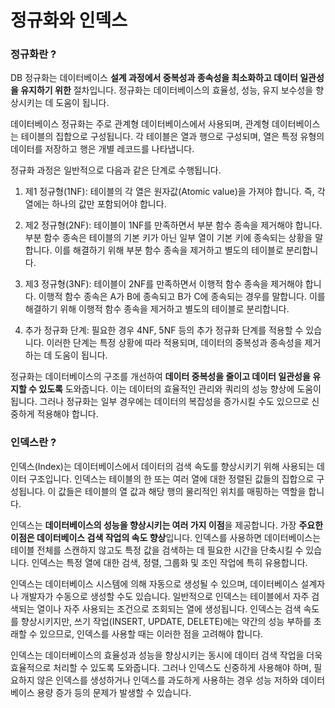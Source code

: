 # 정규화와 인덱스

### 정규화란 ?

DB 정규화는 데이터베이스 **설계 과정에서 중복성과 종속성을 최소화하고 데이터 일관성을 유지하기 위한** 절차입니다. 정규화는 데이터베이스의 효율성, 성능, 유지 보수성을 향상시키는 데 도움이 됩니다.

데이터베이스 정규화는 주로 관계형 데이터베이스에서 사용되며, 관계형 데이터베이스는 테이블의 집합으로 구성됩니다. 각 테이블은 열과 행으로 구성되며, 열은 특정 유형의 데이터를 저장하고 행은 개별 레코드를 나타냅니다.

정규화 과정은 일반적으로 다음과 같은 단계로 수행됩니다.

1. 제1 정규형(1NF): 테이블의 각 열은 원자값(Atomic value)을 가져야 합니다.
   즉, 각 열에는 하나의 값만 포함되어야 합니다.

2. 제2 정규형(2NF): 테이블이 1NF를 만족하면서 부분 함수 종속을 제거해야 합니다.
   부분 함수 종속은 테이블의 기본 키가 아닌 일부 열이 기본 키에 종속되는 상황을 말합니다.
   이를 해결하기 위해 부분 함수 종속을 제거하고 별도의 테이블로 분리합니다.

3. 제3 정규형(3NF): 테이블이 2NF를 만족하면서 이행적 함수 종속을 제거해야 합니다.
   이행적 함수 종속은 A가 B에 종속되고 B가 C에 종속되는 경우를 말합니다.
   이를 해결하기 위해 이행적 함수 종속을 제거하고 별도의 테이블로 분리합니다.

4. 추가 정규화 단계: 필요한 경우 4NF, 5NF 등의 추가 정규화 단계를 적용할 수 있습니다.
   이러한 단계는 특정 상황에 따라 적용되며, 데이터의 중복성과 종속성을 제거하는 데 도움이 됩니다.

정규화는 데이터베이스의 구조를 개선하여 **데이터 중복성을 줄이고 데이터 일관성을 유지할 수 있도록** 도와줍니다.
이는 데이터의 효율적인 관리와 쿼리의 성능 향상에 도움이 됩니다. 그러나 정규화는 일부 경우에는 데이터의 복잡성을 증가시킬 수도 있으므로 신중하게 적용해야 합니다.

### 인덱스란 ?

인덱스(Index)는 데이터베이스에서 데이터의 검색 속도를 향상시키기 위해 사용되는 데이터 구조입니다.
인덱스는 테이블의 한 또는 여러 열에 대한 정렬된 값들의 집합으로 구성됩니다.
이 값들은 테이블의 열 값과 해당 행의 물리적인 위치를 매핑하는 역할을 합니다.

인덱스는 **데이터베이스의 성능을 향상시키는 여러 가지 이점**을 제공합니다.
가장 **주요한 이점은 데이터베이스 검색 작업의 속도 향상**입니다. 인덱스를 사용하면 데이터베이스는 테이블 전체를 스캔하지 않고도 특정 값을 검색하는 데 필요한 시간을 단축시킬 수 있습니다.
인덱스는 특정 열에 대한 검색, 정렬, 그룹화 및 조인 작업에 특히 유용합니다.

인덱스는 데이터베이스 시스템에 의해 자동으로 생성될 수 있으며,
데이터베이스 설계자나 개발자가 수동으로 생성할 수도 있습니다.
일반적으로 인덱스는 테이블에서 자주 검색되는 열이나 자주 사용되는 조건으로 조회되는 열에 생성됩니다.
인덱스는 검색 속도를 향상시키지만, 쓰기 작업(INSERT, UPDATE, DELETE)에는 약간의 성능 부하를 초래할 수 있으므로, 인덱스를 사용할 때는 이러한 점을 고려해야 합니다.

인덱스는 데이터베이스의 효율성과 성능을 향상시키는 동시에 데이터 검색 작업을 더욱 효율적으로 처리할 수 있도록 도와줍니다.
그러나 인덱스도 신중하게 사용해야 하며, 필요하지 않은 인덱스를 생성하거나 인덱스를 과도하게 사용하는 경우 성능 저하와 데이터베이스 용량 증가 등의 문제가 발생할 수 있습니다.